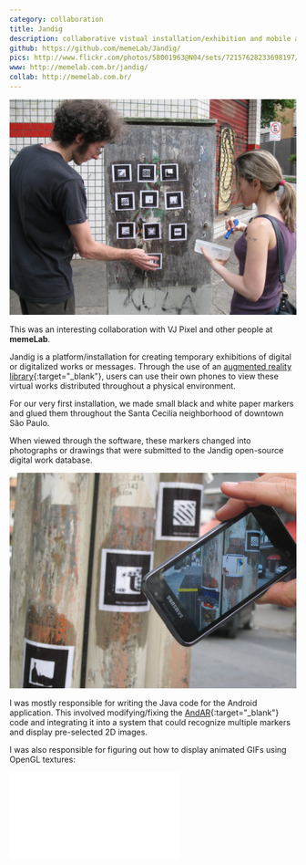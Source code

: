 ```yaml
---
category: collaboration
title: Jandig
description: collaborative vistual installation/exhibition and mobile app
github: https://github.com/memeLab/Jandig/
pics: http://www.flickr.com/photos/58001963@N04/sets/72157628233698197/
www: http://memelab.com.br/jandig/
collab: http://memelab.com.br/
---
```

![](/assets/projects/jandig/Jandig_street.jpg)

This was an interesting collaboration with VJ Pixel and other people at **memeLab**.

Jandig is a platform/installation for creating temporary exhibitions of digital or digitalized works or messages. Through the use of an [augmented reality library](http://code.google.com/p/andar/){:target="_blank"}, users can use their own phones to view these virtual works distributed throughout a physical environment.

For our very first installation, we made small black and white paper markers and glued them throughout the Santa Cecilia neighborhood of downtown São Paulo.

When viewed through the software, these markers changed into photographs or drawings that were submitted to the Jandig open-source digital work database.

![](/assets/projects/jandig/Jandig00.jpg)

I was mostly responsible for writing the Java code for the Android application. This involved modifying/fixing the [AndAR](http://code.google.com/p/andar/){:target="_blank"} code and integrating it into a system that could recognize multiple markers and display pre-selected 2D images.

I was also responsible for figuring out how to display animated GIFs using OpenGL textures:

<div class="video-wrapper-wrapper-small">
  <div class="video-wrapper video-wrapper-4x3">
    <iframe src="//www.youtube.com/embed/z-lzqEBYgEU" frameborder="0" allowfullscreen></iframe>
  </div>
</div>
